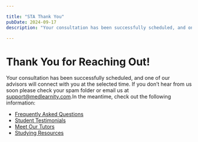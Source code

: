```yaml
---

title: "STA Thank You"
pubDate: 2024-09-17
description: "Your consultation has been successfully scheduled, and one of our advisors will connect with you at the selected time. If you don’t hear from us soon pleas"

---
```



# Thank You for Reaching Out!

Your consultation has been successfully scheduled, and one of our advisors will connect with you at the selected time. If you don’t hear from us soon please check your spam folder or email us at [support@medlearnity.com](mailto:support@medlearnity.com).In the meantime, check out the following information:

- [Frequently Asked Questions](/frequently-asked-questions/)
- [Student Testimonials](/student-testimonials/)
- [Meet Our Tutors](/our-tutors/)
- [Studying Resources](/blog/)
